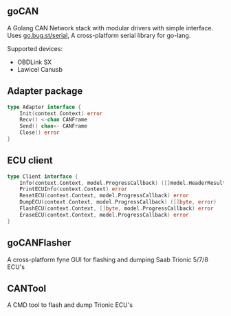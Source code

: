 ## goCAN

A Golang CAN Network stack with modular drivers with simple interface. Uses [go.bug.st/serial](go.bug.st/serial), A cross-platform serial library for go-lang.

Supported devices:

- OBDLink SX
- Lawicel Canusb

## Adapter package

```go
type Adapter interface {
	Init(context.Context) error
	Recv() <-chan CANFrame
	Send() chan<- CANFrame
	Close() error
}
```

## ECU client

```go
type Client interface {
	Info(context.Context, model.ProgressCallback) ([]model.HeaderResult, error)
	PrintECUInfo(context.Context) error
	ResetECU(context.Context, model.ProgressCallback) error
	DumpECU(context.Context, model.ProgressCallback) ([]byte, error)
	FlashECU(context.Context, []byte, model.ProgressCallback) error
	EraseECU(context.Context, model.ProgressCallback) error
}
```
## goCANFlasher

A cross-platform fyne GUI for flashing and dumping Saab Trionic 5/7/8 ECU's

## CANTool

A CMD tool to flash and dump Trionic ECU's

